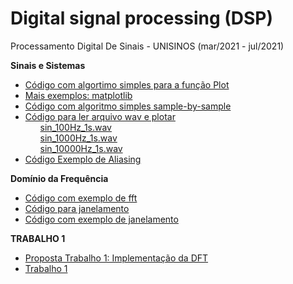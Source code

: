# Digital signal processing (DSP)
Processamento Digital De Sinais - UNISINOS (mar/2021 - jul/2021)

**Sinais e Sistemas**
* [Código com algortimo simples para a função Plot](https://github.com/nicolegold/DSP_UNISINOS/blob/main/CodigosAula/funcaoPlot.py)
* [Mais exemplos: matplotlib](https://matplotlib.org/stable/tutorials/introductory/sample_plots.html)
* [Código com algoritmo simples sample-by-sample](https://github.com/nicolegold/DSP_UNISINOS/blob/main/CodigosAula/duas_senoides.py)
* [Código para ler arquivo wav e plotar](https://github.com/nicolegold/DSP_UNISINOS/blob/main/CodigosAula/arquivo_wav/wav_plotar.py)<ol>[sin_100Hz_1s.wav](https://github.com/nicolegold/DSP_UNISINOS/blob/main/CodigosAula/arquivo_wav/sin_100Hz_1s.wav)</ol><ol>[sin_1000Hz_1s.wav](https://github.com/nicolegold/DSP_UNISINOS/blob/main/CodigosAula/arquivo_wav/sin_1000Hz_1s.wav)</ol><ol>[sin_10000Hz_1s.wav](https://github.com/nicolegold/DSP_UNISINOS/blob/main/CodigosAula/arquivo_wav/sin_10000Hz_1s.wav)</ol>
* [Código Exemplo de Aliasing](https://github.com/nicolegold/DSP_UNISINOS/blob/main/CodigosAula/aliasing.py)

**Domínio da Frequência**
* [Código com exemplo de fft](https://github.com/nicolegold/DSP_UNISINOS/blob/main/CodigosAula/exemplo_fft.py)
* [Código para janelamento](https://github.com/nicolegold/DSP_UNISINOS/blob/main/CodigosAula/janelamento.py)
* [Código com exemplo de janelamento](https://github.com/nicolegold/DSP_UNISINOS/blob/main/CodigosAula/janelamento_exemplo.py)

**TRABALHO 1**
* [Proposta Trabalho 1: Implementação da DFT](https://github.com/nicolegold/DSP_UNISINOS/blob/main/DSP_Trabalho1)
* [Trabalho 1]()
